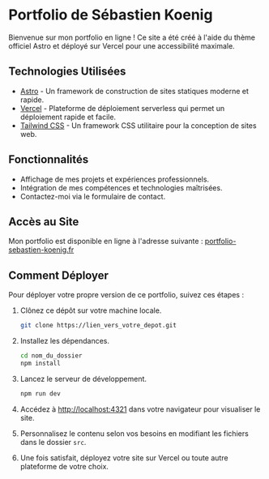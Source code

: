 # Portfolio de Sébastien Koenig

Bienvenue sur mon portfolio en ligne ! Ce site a été créé à l'aide du thème officiel Astro et déployé sur Vercel pour une accessibilité maximale.

## Technologies Utilisées

- [Astro](https://astro.build/) - Un framework de construction de sites statiques moderne et rapide.
- [Vercel](https://vercel.com/) - Plateforme de déploiement serverless qui permet un déploiement rapide et facile.
- [Tailwind CSS](https://tailwindcss.com/) - Un framework CSS utilitaire pour la conception de sites web.

## Fonctionnalités

- Affichage de mes projets et expériences professionnels.
- Intégration de mes compétences et technologies maîtrisées.
- Contactez-moi via le formulaire de contact.

## Accès au Site

Mon portfolio est disponible en ligne à l'adresse suivante : [portfolio-sebastien-koenig.fr](/portfolio-sebastien-koenig.fr)


## Comment Déployer

Pour déployer votre propre version de ce portfolio, suivez ces étapes :

1. Clônez ce dépôt sur votre machine locale.
   ```bash
   git clone https://lien_vers_votre_depot.git
   ```

2. Installez les dépendances.
   ```bash
   cd nom_du_dossier
   npm install
   ```

3. Lancez le serveur de développement.
   ```bash
   npm run dev
   ```

4. Accédez à [http://localhost:4321](http://localhost:4321) dans votre navigateur pour visualiser le site.

5. Personnalisez le contenu selon vos besoins en modifiant les fichiers dans le dossier `src`.

6. Une fois satisfait, déployez votre site sur Vercel ou toute autre plateforme de votre choix.


